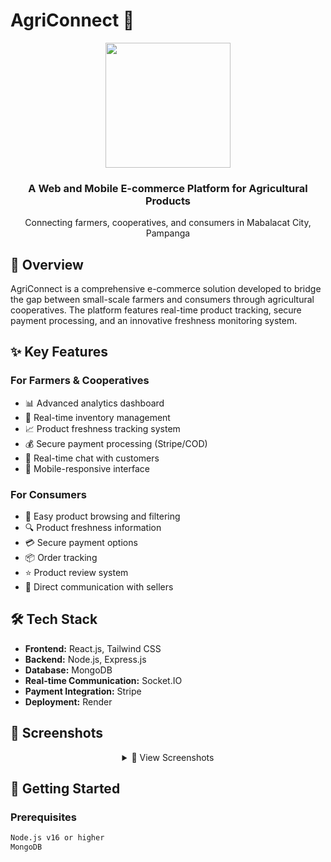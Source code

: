 # AgriConnect 🌾

<div align="center">
  <img src="![Agriconnect Logo](https://github.com/user-attachments/assets/73b89f4f-465a-4850-b061-d539154b6239)
" width="200"/>
  <h3>A Web and Mobile E-commerce Platform for Agricultural Products</h3>
  <p>Connecting farmers, cooperatives, and consumers in Mabalacat City, Pampanga</p>
</div>

## 🌟 Overview
AgriConnect is a comprehensive e-commerce solution developed to bridge the gap between small-scale farmers and consumers through agricultural cooperatives. The platform features real-time product tracking, secure payment processing, and an innovative freshness monitoring system.

## ✨ Key Features

### For Farmers & Cooperatives
- 📊 Advanced analytics dashboard
- 🔄 Real-time inventory management
- 📈 Product freshness tracking system
- 💰 Secure payment processing (Stripe/COD)
- 💬 Real-time chat with customers
- 📱 Mobile-responsive interface

### For Consumers
- 🛒 Easy product browsing and filtering
- 🔍 Product freshness information
- 💳 Secure payment options
- 📦 Order tracking
- ⭐ Product review system
- 💬 Direct communication with sellers

## 🛠️ Tech Stack
- **Frontend:** React.js, Tailwind CSS
- **Backend:** Node.js, Express.js
- **Database:** MongoDB
- **Real-time Communication:** Socket.IO
- **Payment Integration:** Stripe
- **Deployment:** Render

## 📱 Screenshots

<div align="center">
  <details>
    <summary>📸 View Screenshots</summary>
![Screenshot 2024-11-23 140054](https://github.com/user-attachments/assets/3c6ab739-cc66-4e39-a056-362b80e6cbe9)
![Screenshot 2024-11-23 140103](https://github.com/user-attachments/assets/c6f492e7-ebe5-4508-a2c5-09ca3c430b7e)
![Screenshot 2024-11-23 140114](https://github.com/user-attachments/assets/a2b1542e-732f-4a6d-bddb-ab1be71be58d)
![Screenshot 2024-11-23 140123](https://github.com/user-attachments/assets/f2103be9-5047-479d-bf16-797c83cbaf51)
![Screenshot 2024-11-23 140137](https://github.com/user-attachments/assets/977d29ff-a359-4211-8927-e996ec9b38e6)
![Screenshot 2024-11-23 140146](https://github.com/user-attachments/assets/4d417bc4-c6d4-4c31-96d7-08e38469231e)
![Screenshot 2024-11-23 140202](https://github.com/user-attachments/assets/735bad7a-11a3-4221-a0d8-d31fb93d1ead)
![Screenshot 2024-11-23 140223](https://github.com/user-attachments/assets/10957e6b-1427-4b7b-bb34-a22d655c5bbb)
![Screenshot 2024-11-23 140229](https://github.com/user-attachments/assets/68402f5e-f3d6-408b-b384-18ea1910f704)
![Screenshot 2024-11-23 140255](https://github.com/user-attachments/assets/0fa2ec82-acd9-419a-9673-6db174cf6c5e)
![Screenshot 2024-11-23 140259](https://github.com/user-attachments/assets/57635d79-76f1-4fa7-9b81-80b0e7884f2c)
![Screenshot 2024-11-23 140303](https://github.com/user-attachments/assets/81e45db2-bf93-4e38-8bcf-5b4347531bd8)
![Screenshot 2024-11-23 140307](https://github.com/user-attachments/assets/d31e2191-14ed-4bfd-9e71-b58ca0a6fda0)
![Screenshot 2024-11-23 140408](https://github.com/user-attachments/assets/1026a0e2-c95e-4d8c-a06c-2779e6af1734)
![Screenshot 2024-11-23 140423](https://github.com/user-attachments/assets/e9d0be14-81ee-46ea-ad08-51e1e40c73d3)
![Screenshot 2024-11-23 140451](https://github.com/user-attachments/assets/81fe56c2-bb7c-4b92-9fea-6f7e71f2592a)
![Screenshot 2024-11-23 140514](https://github.com/user-attachments/assets/8b6e67cd-ed86-4d2d-87fa-bf140c999fcd)
![Screenshot 2024-11-23 140518](https://github.com/user-attachments/assets/199ac395-7533-4001-8036-835ed2be8ea9)
![Screenshot 2024-11-23 140529](https://github.com/user-attachments/assets/c55d1ae2-a896-4e04-abcb-0b2e92d4610d)
![Screenshot 2024-11-23 140548](https://github.com/user-attachments/assets/f6166329-b192-4087-a842-54e5e1cfe7e5)
![Screenshot 2024-11-23 140553](https://github.com/user-attachments/assets/dcdf2e58-9575-4edf-b313-030b5147527c)
![Screenshot 2024-11-23 140605](https://github.com/user-attachments/assets/e0c97c81-3648-49c7-81d6-b42ba1f36a80)
![Screenshot 2024-11-23 141143](https://github.com/user-attachments/assets/e5bcc7c1-a326-4acf-93db-91307c8740ad)
![Screenshot 2024-11-23 141157](https://github.com/user-attachments/assets/0e5e06aa-5126-4ecc-938e-e1b10894ceb7)
![Screenshot 2024-11-23 140641](https://github.com/user-attachments/assets/0ca272d0-a334-4238-a7c8-9a90a0588394)
![Screenshot 2024-11-23 140646](https://github.com/user-attachments/assets/a5aefa3d-0b13-4a1e-a8ba-80aafe0aac95)
![Screenshot 2024-11-23 141427](https://github.com/user-attachments/assets/85b5243d-8116-4c21-add7-cb4b45dc4f54)
  </details>
</div>

## 🚀 Getting Started

### Prerequisites
```bash
Node.js v16 or higher
MongoDB
